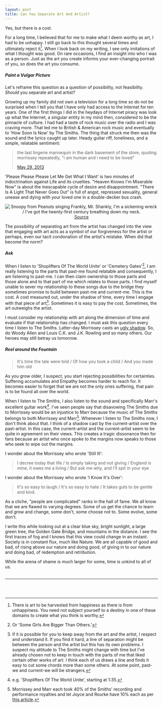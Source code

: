 ```yaml
---
layout: post
title: Can You Separate Art And Artist?
---
```


Yes, but there is a cost. 

For a long time, I believed that for me to make what I deem worthy as art, I had to be unhappy. I still go back to this thought several times and ultimately reject it[^1]. When I look back on my writing, I see only imitations of what I thought was good. On rare occasions, I find an insight into who I was as a person. Just as the art you create informs your ever-changing portrait of you, so does the art you consume. 


##### Paint a Vulgar Picture


Let's reframe this question as a question of possibility, not feasibility. _Should_ you separate art and artist? 

Growing up my family did not own a television for a long time so do not be surprised when I tell you that I have only had access to the Internet for ten years. One of the first things I did in the heydays of Internet piracy was look up what the Internet, a singular entity in my mind then, considered to be the pinnacle of culture. I had had a taste of rock music over the radio and I was craving more. That led me to British & American rock music and eventually to 'How Soon Is Now' by The Smiths. The thing that struck me then was the sound and the lyrics caught up later. Heady guitar riff, loneliness, and a simple, relatable sentiment: 

<blockquote><p lang="en" dir="ltr">the last lingerie mannequin in the dark basement of the store, quoting morrissey repeatedly, &quot;i am human and i need to be loved&quot;</p><a href="https://twitter.com/doppelhanger/status/339719271439532033">May 29, 2013</a></blockquote>

'Please Please Please Let Me Get What I Want' is two minutes of indoctrination against Life and its cruelties. "Heaven Knows I'm Miserable Now" is about the inescapable cycle of desire and disappointment. "There Is A Light That Never Goes Out" is full of angst, repressed sexuality, general unease and dying with your loved one in a double-decker bus crash. 

<div style="text-align:center"><img src="https://user-images.githubusercontent.com/7941357/132141893-d644e08e-9125-4fc9-ab65-1db8052c63a9.png" alt="Snoopy from Peanuts singing Frankly, Mr. Shankly, I'm a sickening wreck / I've got the twenty-first century breathing down my neck."><a target='_blank' href='https://thischarmingcharlie.tumblr.com/post/58732870387'>Source</a></div>

The possibility of separating art from the artist has changed into the view that engaging with art acts as a symbol of our forgiveness for the artist or perhaps, even our tacit condonation of the artist's mistake. When did that become the norm? 


##### Ask


When I listen to 'Shoplifters Of The World Unite' or 'Cemetery Gates'[^2], I am really listening to the parts that past-me found relatable and consequently, I am listening to past-me. I can then claim ownership to those parts and those alone and to that part of me which relates to those parts. I find myself unable to sever my relationship to these songs due to the bridge they sometimes promise to build between past-me and current-me. This is the cost. A cost measured out, under the shadow of time, every time I engage with that piece of art[^3]. Sometimes it is easy to pay the cost. Sometimes, the art outweighs the artist. 

I must consider my relationship with art along the dimension of time and evaluate if that relationship has changed. I must ask this question every time I listen to The Smiths. Latter-day Morrissey casts an [ugly shadow](https://www.theguardian.com/music/2019/may/30/bigmouth-strikes-again-morrissey-songs-loneliness-shyness-misfits-far-right-party-tonight-show-jimmy-fallon). So, do Woody Allen and Louis C.K. and J.K. Rowling and so many others. Our heroes may still betray us tomorrow. 


##### Reel around the Fountain


> It's time the tale were told / Of how you took a child / And you made him old

As you grow older, I suspect, you start rejecting possibilities for certainties. Suffering accumulates and Empathy becomes harder to reach for. It becomes easier to forget that we are not the only ones suffering, that pain is to be found all over the world. 

When I listen to The Smiths, I also listen to the sound and specifically Marr's excellent guitar work[^4]. I've seen people say that disavowing The Smiths due to Morrissey would be an injustice to Marr because the music of The Smiths belongs to both Morrissey and Marr[^5]. Whenever I listen to The Smiths now, I don't think about that. I think of a shadow cast by the current-artist over the past-artist. In this case, the current-artist and the current-artist seem to be quite in agreement on their views. This creates a tragic dissonance then for fans because an artist who once spoke to the margins now speaks to those who seek to wipe out the margins. 

I wonder about the Morrissey who wrote 'Still Ill': 

> I decree today that life / Is simply taking and not giving / England is mine, it owes me a living / But ask me why, and I'll spit in your eye

I wonder about the Morrissey who wrote 'I Know It's Over': 

> It's so easy to laugh / It's so easy to hate / It takes guts to be gentle and kind.

As a cliche, "people are complicated" ranks in the hall of fame. We all know that we are flawed to varying degrees. Some of us get the chance to learn and grow and change, some don't, some choose not to. Some evolve, some don't. 

I write this while looking out at a clear blue sky, bright sunlight, a large green tree, the Golden Gate Bridge, and mountains in the distance. I see the first traces of fog and I knows that this view could change in an instant. Society is in constant flux, much like Nature. We are all capable of good and bad, of rising above our nature and doing good, of giving in to our nature and doing bad, of redemption and retribution. 

While the arena of shame is much larger for some, time is unkind to all of us. 
<br/><br/>

---

<br/><br/>

[^1]: There is art to be harvested from happiness as there is from unhappiness. You need not subject yourself to a destiny in one of these domains to create what you think is worthy. 

[^2]: Or 'Some Girls Are Bigger Than Others.'

[^3]: If it is possible for you to keep away from the art and the artist, I respect and understand it. If you find it hard, a line of separation might be between the person and the artist but this has its own problems. I suspect my attitude to The Smiths might change with time but I've already chosen not to keep in touch with the parts of me that liked certain other works of art. I think each of us draws a line and finds it easy to cut some chords more than some others. At some point, past-we and current-we will be strangers. 

[^4]: e.g. 'Shoplifters Of The World Unite', starting at 1:35. 

[^5]: Morrissey and Marr each took 40% of the Smiths' recording and performance royalties and let Joyce and Rourke have 10% each as per [this article](https://www.morrissey-solo.com/news/news1296.htm). 
